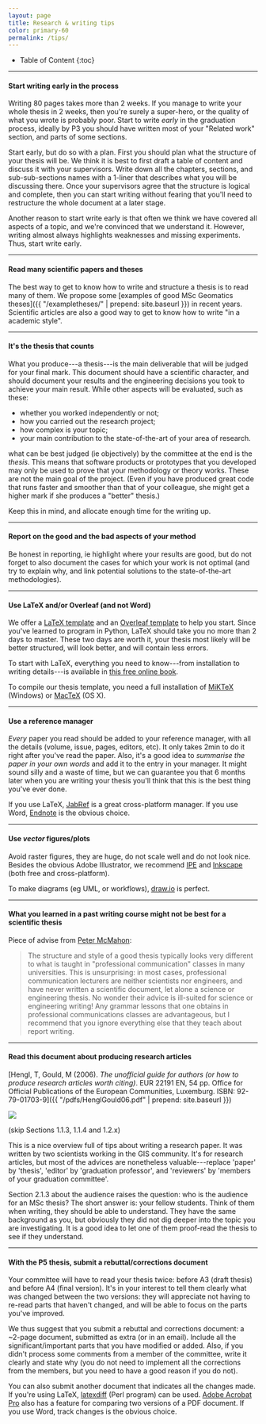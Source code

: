 ```yaml
---
layout: page
title: Research & writing tips
color: primary-60
permalink: /tips/
---
```


<div class="box" markdown="1"> 

* Table of Content
{:toc}

</div>

- - -

#### Start writing early in the process

Writing 80 pages takes more than 2 weeks. 
If you manage to write your whole thesis in 2 weeks, then you're surely a super-hero, or the quality of what you wrote is probably poor.
Start to write *early* in the graduation process, ideally by P3 you should have written most of your "Related work" section, and parts of some sections.

Start early, but do so with a plan.
First you should plan what the structure of your thesis will be.
We think it is best to first draft a table of content and discuss it with your supervisors. 
Write down all the chapters, sections, and sub-sub-sections names with a 1-liner that describes what you will be discussing there.
Once your supervisors agree that the structure is logical and complete, then you can start writing without fearing that you'll need to restructure the whole document at a later stage.

Another reason to start write early is that often we think we have covered all aspects of a topic, and we're convinced that we understand it.
However, writing almost always highlights weaknesses and missing experiments.
Thus, start write early.


- - -

#### Read many scientific papers and theses 

The best way to get to know how to write and structure a thesis is to read many of them.
We propose some [examples of good MSc Geomatics theses]({{ "/exampletheses/" | prepend: site.baseurl }}) in recent years.
Scientific articles are also a good way to get to know how to write "in a academic style".

- - -

#### It's the thesis that counts

What you produce---a thesis---is the main deliverable that will be judged for your final mark.
This document should have a scientific character, and should document your results and the engineering decisions you took to achieve your main result.
While other aspects will be evaluated, such as these:

  - whether you worked independently or not;
  - how you carried out the research project;
  - how complex is your topic;
  - your main contribution to the state-of-the-art of your area of research.

what can be best judged (ie objectively) by the committee at the end is the *thesis*.
This means that software products or prototypes that you developed may only be used to prove that your methodology or theory works.
These are not the main goal of the project.
(Even if you have produced great code that runs faster and smoother than that of your colleague, she might get a higher mark if she produces a "better" thesis.)

Keep this in mind, and allocate enough time for the writing up.


- - -

#### Report on the good and the bad aspects of your method

Be honest in reporting, ie highlight where your results are good, but do not forget to also document the cases for which your work is not optimal (and try to explain why, and link potential solutions to the state-of-the-art methodologies).

- - -

#### Use LaTeX and/or Overleaf (and not Word)

We offer a [LaTeX template](https://github.com/tudelftgeomatics/thesis_template) and an [Overleaf template](https://www.overleaf.com/latex/templates/tudelft-msc-geomatics-template-for-final-thesis/bmwmzbyjpfvg) to help you start.
Since you've learned to program in Python, LaTeX should take you no more than 2 days to master.
These two days are worth it, your thesis most likely will be better structured, will look better, and will contain less errors.

To start with LaTeX, everything you need to know---from installation to writing details---is available in [this free online book](http://en.wikibooks.org/wiki/LaTeX).

To compile our thesis template, you need a full installation of [MiKTeX](http://miktex.org/about) (Windows) or [MacTeX](https://tug.org/mactex) (OS X).

- - -

#### Use a reference manager 

*Every* paper you read should be added to your reference manager, with all the details (volume, issue, pages, editors, etc).
It only takes 2min to do it right after you've read the paper.
Also, it's a good idea to *summarise the paper in your own words* and add it to the entry in your manager.
It might sound silly and a waste of time, but we can guarantee you that 6 months later when you are writing your thesis you'll think that this is the best thing you've ever done.

If you use LaTeX, [JabRef](http://jabref.sourceforge.net/) is a great cross-platform manager.
If you use Word, [Endnote](http://endnote.com) is the obvious choice.

- - -

#### Use *vector* figures/plots

Avoid raster figures, they are huge, do not scale well and do not look nice.
Besides the obvious Adobe Illustrator, we recommend [IPE](http://ipe.otfried.org) and [Inkscape](https://inkscape.org/) (both free and cross-platform).

To make diagrams (eg UML, or workflows), [draw.io](https://www.draw.io) is perfect.

- - - 

#### What you learned in a past writing course might not be best for a scientific thesis

Piece of advise from [Peter McMahon](http://web.stanford.edu/~pmcmahon/ThesisWritingTips.pdf):

> The structure and style of a good thesis typically looks very different to what is taught in "professional communication" classes in many universities. This is unsurprising: in most cases, professional communication lecturers are neither scientists nor engineers, and have never written a scientific document, let alone a science or engineering thesis. No wonder their advice is ill-suited for science or engineering writing! Any grammar lessons that one obtains in professional communications classes are advantageous, but I recommend that you ignore everything else that they teach about report writing. 

- - -

#### Read this document about producing research articles

[Hengl, T, Gould, M (2006). *The unofficial guide for authors (or how to produce research articles worth citing)*. EUR 22191 EN, 54 pp. Office for Official Publications of the European Communities, Luxemburg. ISBN: 92-79-01703-9]({{ "/pdfs/HenglGould06.pdf" | prepend: site.baseurl }})

![](toread.png)

(skip Sections 1.1.3, 1.1.4 and 1.2.x)

This is a nice overview full of tips about writing a research paper.
It was written by two scientists working in the GIS community.
It's for research articles, but most of the advices are nonetheless valuable---replace 'paper' by 'thesis', 'editor' by 'graduation professor', and 'reviewers' by 'members of your graduation committee'.

Section 2.1.3 about the audience raises the question: who is the audience for an MSc thesis?
The short answer is: your fellow students.
Think of them when writing, they should be able to understand.
They have the same background as you, but obviously they did not dig deeper into the topic you are investigating.
It is a good idea to let one of them proof-read the thesis to see if they understand.

- - -

#### With the P5 thesis, submit a rebuttal/corrections document

Your committee will have to read your thesis twice: before A3 (draft thesis) and before A4 (final version).
It's in your interest to tell them clearly what was changed between the two versions: they will appreciate not having to re-read parts that haven't changed, and will be able to focus on the parts you've improved.

We thus suggest that you submit a rebuttal and corrections document: a ~2-page document, submitted as extra (or in an email).
Include all the significant/important parts that you have modified or added.
Also, if you didn't process some comments from a member of the committee, write it clearly and state why (you do not need to implement all the corrections from the members, but you need to have a good reason if you do not).

You can also submit another document that indicates all the changes made.
If you're using LaTeX, [latexdiff](https://www.overleaf.com/learn/latex/Articles/Using_Latexdiff_For_Marking_Changes_To_Tex_Documents) (Perl program) can be used. 
[Adobe Acrobat Pro](https://helpx.adobe.com/acrobat/using/compare-documents.html) also has a feature for comparing two versions of a PDF document. 
If you use Word, track changes is the obvious choice.

